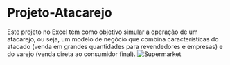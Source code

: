 # Projeto-Atacarejo
Este projeto no Excel tem como objetivo simular a operação de um atacarejo, ou seja, um modelo de negócio que combina características do atacado (venda em grandes quantidades para revendedores e empresas) e do varejo (venda direta ao consumidor final).
![Supermarket](./mercado.png)
